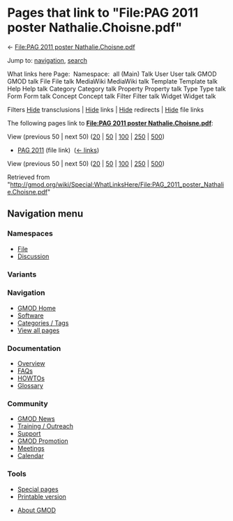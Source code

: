 <div id="mw-page-base" class="noprint">

</div>

<div id="mw-head-base" class="noprint">

</div>

<div id="content" class="mw-body" role="main">

<span id="top"></span>

<div id="mw-js-message" style="display:none;">

</div>



# <span dir="auto">Pages that link to "File:PAG 2011 poster Nathalie.Choisne.pdf"</span>

<div id="bodyContent">

<div id="contentSub">

← [File:PAG 2011 poster
Nathalie.Choisne.pdf](/wiki/File:PAG_2011_poster_Nathalie.Choisne.pdf "File:PAG 2011 poster Nathalie.Choisne.pdf")

</div>

<div id="jump-to-nav" class="mw-jump">

Jump to: [navigation](#mw-navigation), [search](#p-search)

</div>

<div id="mw-content-text">

What links here Page:  Namespace:  all (Main) Talk User User talk GMOD
GMOD talk File File talk MediaWiki MediaWiki talk Template Template talk
Help Help talk Category Category talk Property Property talk Type Type
talk Form Form talk Concept Concept talk Filter Filter talk Widget
Widget talk

Filters
[Hide](/mediawiki/index.php?title=Special:WhatLinksHere/File:PAG_2011_poster_Nathalie.Choisne.pdf&hidetrans=1 "Special:WhatLinksHere/File:PAG 2011 poster Nathalie.Choisne.pdf")
transclusions \|
[Hide](/mediawiki/index.php?title=Special:WhatLinksHere/File:PAG_2011_poster_Nathalie.Choisne.pdf&hidelinks=1 "Special:WhatLinksHere/File:PAG 2011 poster Nathalie.Choisne.pdf")
links \|
[Hide](/mediawiki/index.php?title=Special:WhatLinksHere/File:PAG_2011_poster_Nathalie.Choisne.pdf&hideredirs=1 "Special:WhatLinksHere/File:PAG 2011 poster Nathalie.Choisne.pdf")
redirects \|
[Hide](/mediawiki/index.php?title=Special:WhatLinksHere/File:PAG_2011_poster_Nathalie.Choisne.pdf&hideimages=1 "Special:WhatLinksHere/File:PAG 2011 poster Nathalie.Choisne.pdf")
file links

The following pages link to **[File:PAG 2011 poster
Nathalie.Choisne.pdf](/wiki/File:PAG_2011_poster_Nathalie.Choisne.pdf "File:PAG 2011 poster Nathalie.Choisne.pdf")**:

View (previous 50 \| next 50)
([20](/mediawiki/index.php?title=Special:WhatLinksHere/File:PAG_2011_poster_Nathalie.Choisne.pdf&limit=20 "Special:WhatLinksHere/File:PAG 2011 poster Nathalie.Choisne.pdf")
\|
[50](/mediawiki/index.php?title=Special:WhatLinksHere/File:PAG_2011_poster_Nathalie.Choisne.pdf&limit=50 "Special:WhatLinksHere/File:PAG 2011 poster Nathalie.Choisne.pdf")
\|
[100](/mediawiki/index.php?title=Special:WhatLinksHere/File:PAG_2011_poster_Nathalie.Choisne.pdf&limit=100 "Special:WhatLinksHere/File:PAG 2011 poster Nathalie.Choisne.pdf")
\|
[250](/mediawiki/index.php?title=Special:WhatLinksHere/File:PAG_2011_poster_Nathalie.Choisne.pdf&limit=250 "Special:WhatLinksHere/File:PAG 2011 poster Nathalie.Choisne.pdf")
\|
[500](/mediawiki/index.php?title=Special:WhatLinksHere/File:PAG_2011_poster_Nathalie.Choisne.pdf&limit=500 "Special:WhatLinksHere/File:PAG 2011 poster Nathalie.Choisne.pdf"))

- [PAG 2011](/wiki/PAG_2011 "PAG 2011") (file link) ‎
  <span class="mw-whatlinkshere-tools">([←
  links](/mediawiki/index.php?title=Special:WhatLinksHere&target=PAG+2011 "Special:WhatLinksHere"))</span>

View (previous 50 \| next 50)
([20](/mediawiki/index.php?title=Special:WhatLinksHere/File:PAG_2011_poster_Nathalie.Choisne.pdf&limit=20 "Special:WhatLinksHere/File:PAG 2011 poster Nathalie.Choisne.pdf")
\|
[50](/mediawiki/index.php?title=Special:WhatLinksHere/File:PAG_2011_poster_Nathalie.Choisne.pdf&limit=50 "Special:WhatLinksHere/File:PAG 2011 poster Nathalie.Choisne.pdf")
\|
[100](/mediawiki/index.php?title=Special:WhatLinksHere/File:PAG_2011_poster_Nathalie.Choisne.pdf&limit=100 "Special:WhatLinksHere/File:PAG 2011 poster Nathalie.Choisne.pdf")
\|
[250](/mediawiki/index.php?title=Special:WhatLinksHere/File:PAG_2011_poster_Nathalie.Choisne.pdf&limit=250 "Special:WhatLinksHere/File:PAG 2011 poster Nathalie.Choisne.pdf")
\|
[500](/mediawiki/index.php?title=Special:WhatLinksHere/File:PAG_2011_poster_Nathalie.Choisne.pdf&limit=500 "Special:WhatLinksHere/File:PAG 2011 poster Nathalie.Choisne.pdf"))

</div>

<div class="printfooter">

Retrieved from
"<http://gmod.org/wiki/Special:WhatLinksHere/File:PAG_2011_poster_Nathalie.Choisne.pdf>"

</div>

<div id="catlinks" class="catlinks catlinks-allhidden">

</div>

<div class="visualClear">

</div>

</div>

</div>

<div id="mw-navigation">

## Navigation menu

<div id="mw-head">



<div id="left-navigation">

<div id="p-namespaces" class="vectorTabs" role="navigation"
aria-labelledby="p-namespaces-label">

### Namespaces

- <span id="ca-nstab-image"><a href="/wiki/File:PAG_2011_poster_Nathalie.Choisne.pdf" accesskey="c"
  title="View the file page [c]">File</a></span>
- <span id="ca-talk"><a
  href="/mediawiki/index.php?title=File_talk:PAG_2011_poster_Nathalie.Choisne.pdf&amp;action=edit&amp;redlink=1"
  accesskey="t"
  title="Discussion about the content page [t]">Discussion</a></span>

</div>

<div id="p-variants" class="vectorMenu emptyPortlet" role="navigation"
aria-labelledby="p-variants-label">

### 

### Variants[](#)

<div class="menu">

</div>

</div>

</div>

<div id="right-navigation">





</div>



</div>

</div>

</div>

<div id="mw-panel">

<div id="p-logo" role="banner">

<a href="/wiki/Main_Page"
style="background-image: url(http://gmod.org/images/GMOD-cogs.png);"
title="Visit the main page"></a>

</div>

<div id="p-Navigation" class="portal" role="navigation"
aria-labelledby="p-Navigation-label">

### Navigation

<div class="body">

- <span id="n-GMOD-Home">[GMOD Home](/wiki/Main_Page)</span>
- <span id="n-Software">[Software](/wiki/GMOD_Components)</span>
- <span id="n-Categories-.2F-Tags">[Categories /
  Tags](/wiki/Categories)</span>
- <span id="n-View-all-pages">[View all
  pages](/wiki/Special:AllPages)</span>

</div>

</div>

<div id="p-Documentation" class="portal" role="navigation"
aria-labelledby="p-Documentation-label">

### Documentation

<div class="body">

- <span id="n-Overview">[Overview](/wiki/Overview)</span>
- <span id="n-FAQs">[FAQs](/wiki/Category:FAQ)</span>
- <span id="n-HOWTOs">[HOWTOs](/wiki/Category:HOWTO)</span>
- <span id="n-Glossary">[Glossary](/wiki/Glossary)</span>

</div>

</div>

<div id="p-Community" class="portal" role="navigation"
aria-labelledby="p-Community-label">

### Community

<div class="body">

- <span id="n-GMOD-News">[GMOD News](/wiki/GMOD_News)</span>
- <span id="n-Training-.2F-Outreach">[Training /
  Outreach](/wiki/Training_and_Outreach)</span>
- <span id="n-Support">[Support](/wiki/Support)</span>
- <span id="n-GMOD-Promotion">[GMOD
  Promotion](/wiki/GMOD_Promotion)</span>
- <span id="n-Meetings">[Meetings](/wiki/Meetings)</span>
- <span id="n-Calendar">[Calendar](/wiki/Calendar)</span>

</div>

</div>

<div id="p-tb" class="portal" role="navigation"
aria-labelledby="p-tb-label">

### Tools

<div class="body">

- <span id="t-specialpages"><a href="/wiki/Special:SpecialPages" accesskey="q"
  title="A list of all special pages [q]">Special pages</a></span>
- <span id="t-print"><a
  href="/mediawiki/index.php?title=Special:WhatLinksHere/File:PAG_2011_poster_Nathalie.Choisne.pdf&amp;printable=yes"
  rel="alternate" accesskey="p"
  title="Printable version of this page [p]">Printable version</a></span>

</div>

</div>

</div>

</div>

<div id="footer" role="contentinfo">

- <span id="footer-places-about">[About
  GMOD](/wiki/GMOD:About "GMOD:About")</span>

<!-- -->






</div>
